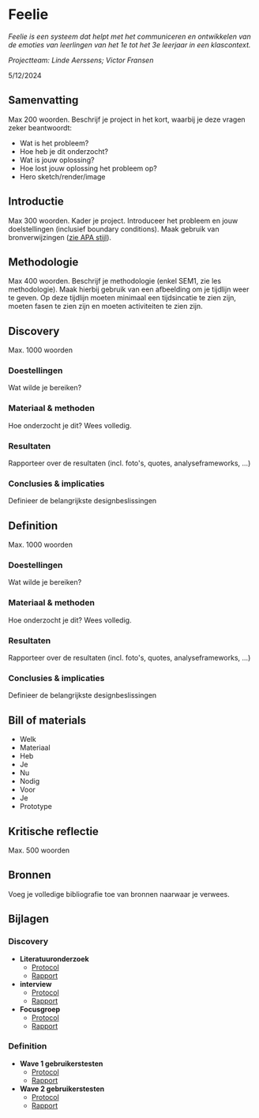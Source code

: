 # Feelie
*Feelie is een systeem dat helpt met het communiceren en ontwikkelen van de emoties van leerlingen van het 1e tot het 3e leerjaar in een klascontext.* 

*Projectteam: Linde Aerssens; Victor Fransen*

5/12/2024

## Samenvatting
Max 200 woorden. Beschrijf je project in het kort, waarbij je deze vragen zeker beantwoordt:

- Wat is het probleem?
- Hoe heb je dit onderzocht?
- Wat is jouw oplossing?
- Hoe lost jouw oplossing het probleem op?
- Hero sketch/render/image

## Introductie
Max 300 woorden.
Kader je project. Introduceer het probleem en jouw doelstellingen (inclusief boundary conditions).
Maak gebruik van bronverwijzingen ([zie APA stijl](https://www.scribbr.nl/category/apa-stijl/)).

## Methodologie
Max 400 woorden. Beschrijf je methodologie (enkel SEM1, zie les methodologie). Maak hierbij gebruik van een afbeelding om je tijdlijn weer te geven. Op deze tijdlijn moeten minimaal een tijdsincatie te zien zijn, moeten fasen te zien zijn en moeten activiteiten te zien zijn.

## Discovery
Max. 1000 woorden
### Doestellingen
Wat wilde je bereiken?
### Materiaal & methoden
Hoe onderzocht je dit? Wees volledig.
### Resultaten
Rapporteer over de resultaten (incl. foto's, quotes, analyseframeworks, ...)
### Conclusies & implicaties
Definieer de belangrijkste designbeslissingen

## Definition
Max. 1000 woorden
### Doestellingen
Wat wilde je bereiken?
### Materiaal & methoden
Hoe onderzocht je dit? Wees volledig.
### Resultaten
Rapporteer over de resultaten (incl. foto's, quotes, analyseframeworks, ...)
### Conclusies & implicaties
Definieer de belangrijkste designbeslissingen

## Bill of materials
- Welk
- Materiaal
- Heb
- Je
- Nu
- Nodig
- Voor
- Je
- Prototype

## Kritische reflectie
Max. 500 woorden

## Bronnen
Voeg je volledige bibliografie toe van bronnen naarwaar je verwees.

## Bijlagen
### Discovery
- **Literatuuronderzoek**
  - [Protocol]([url](https://acrobat.adobe.com/id/urn:aaid:sc:EU:b8ed9e80-3bb4-42db-b298-500bad4212d1))
  - [Rapport]([url](https://acrobat.adobe.com/id/urn:aaid:sc:EU:3ffc149d-f087-40f7-9d81-8d7ccca72b32))
- **interview**
  - [Protocol]([url](https://acrobat.adobe.com/id/urn:aaid:sc:EU:4b6db281-ad43-4667-8b5c-be15bfe0595c))
  - [Rapport]([url](https://acrobat.adobe.com/id/urn:aaid:sc:EU:fff1cd1f-7df0-4306-a81d-5dae30df3dcd))
- **Focusgroep**
  - [Protocol]([url](https://acrobat.adobe.com/id/urn:aaid:sc:EU:233cdea7-30ad-4383-bd4e-c6e02371e6ce))
  - [Rapport](url)
### Definition
- **Wave 1 gebruikerstesten**
  - [Protocol]([url](https://acrobat.adobe.com/id/urn:aaid:sc:eu:a72d5413-d0ee-4f44-b1e1-2a1e4b68513a))
  - [Rapport]([url](https://acrobat.adobe.com/id/urn:aaid:sc:eu:d71bb71f-ce42-4e73-b318-c8e4f45a3a2c))
- **Wave 2 gebruikerstesten**
  - [Protocol](url)
  - [Rapport](url)
